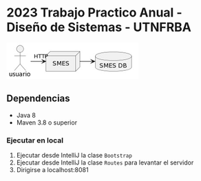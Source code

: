 # 2023 Trabajo Practico Anual - Diseño de Sistemas - UTNFRBA
![arquitecture.jpeg](src%2Farquitecture.jpeg)


## Dependencias

- Java 8
- Maven 3.8 o superior

### Ejecutar en local

1. Ejecutar desde IntelliJ la clase `Bootstrap`
2. Ejecutar desde IntelliJ la clase `Routes` para levantar el servidor
3. Dirigirse a localhost:8081
